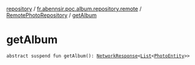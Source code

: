 [repository](../../index.md) / [fr.abennsir.poc.album.repository.remote](../index.md) / [RemotePhotoRepository](index.md) / [getAlbum](./get-album.md)

# getAlbum

`abstract suspend fun getAlbum(): `[`NetworkResponse`](../../fr.abennsir.poc.album.repository.data/-network-response/index.md)`<`[`List`](https://kotlinlang.org/api/latest/jvm/stdlib/kotlin.collections/-list/index.html)`<`[`PhotoEntity`](../../fr.abennsir.poc.album.repository.data/-photo-entity/index.md)`>>`